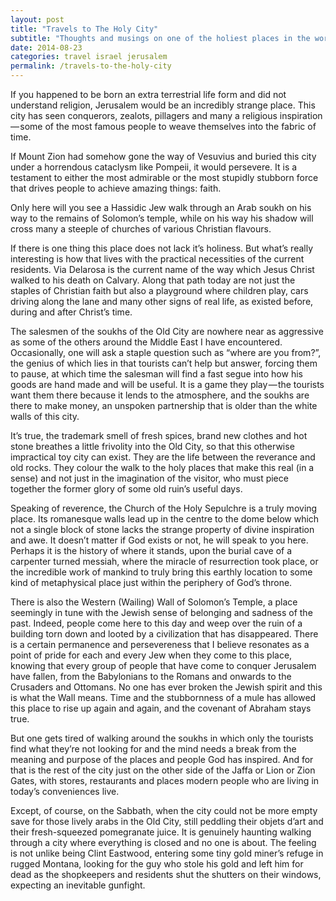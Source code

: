 ```yaml
---
layout: post
title: "Travels to The Holy City"
subtitle: "Thoughts and musings on one of the holiest places in the world, Jerusalem"
date: 2014-08-23
categories: travel israel jerusalem
permalink: /travels-to-the-holy-city
---
```

If you happened to be born an extra terrestrial life form and did not understand religion, Jerusalem would be an incredibly strange place. This city has seen conquerors, zealots, pillagers and many a religious inspiration — some of the most famous people to weave themselves into the fabric of time.

If Mount Zion had somehow gone the way of Vesuvius and buried this city under a horrendous cataclysm like Pompeii, it would persevere. It is a testament to either the most admirable or the most stupidly stubborn force that drives people to achieve amazing things: faith.

Only here will you see a Hassidic Jew walk through an Arab soukh on his way to the remains of Solomon’s temple, while on his way his shadow will cross many a steeple of churches of various Christian flavours.

If there is one thing this place does not lack it’s holiness. But what’s really interesting is how that lives with the practical necessities of the current residents. Via Delarosa is the current name of the way which Jesus Christ walked to his death on Calvary. Along that path today are not just the staples of Christian faith but also a playground where children play, cars driving along the lane and many other signs of real life, as existed before, during and after Christ’s time.

The salesmen of the soukhs of the Old City are nowhere near as aggressive as some of the others around the Middle East I have encountered. Occasionally, one will ask a staple question such as “where are you from?”, the genius of which lies in that tourists can’t help but answer, forcing them to pause, at which time the salesman will find a fast segue into how his goods are hand made and will be useful. It is a game they play — the tourists want them there because it lends to the atmosphere, and the soukhs are there to make money, an unspoken partnership that is older than the white walls of this city.

It’s true, the trademark smell of fresh spices, brand new clothes and hot stone breathes a little frivolity into the Old City, so that this otherwise impractical toy city can exist. They are the life between the reverance and old rocks. They colour the walk to the holy places that make this real (in a sense) and not just in the imagination of the visitor, who must piece together the former glory of some old ruin’s useful days.

Speaking of reverence, the Church of the Holy Sepulchre is a truly moving place. Its romanesque walls lead up in the centre to the dome below which not a single block of stone lacks the strange property of divine inspiration and awe. It doesn’t matter if God exists or not, he will speak to you here. Perhaps it is the history of where it stands, upon the burial cave of a carpenter turned messiah, where the miracle of resurrection took place, or the incredible work of mankind to truly bring this earthly location to some kind of metaphysical place just within the periphery of God’s throne.

There is also the Western (Wailing) Wall of Solomon’s Temple, a place seemingly in tune with the Jewish sense of belonging and sadness of the past. Indeed, people come here to this day and weep over the ruin of a building torn down and looted by a civilization that has disappeared. There is a certain permanence and persevereness that I believe resonates as a point of pride for each and every Jew when they come to this place, knowing that every group of people that have come to conquer Jerusalem have fallen, from the Babylonians to the Romans and onwards to the Crusaders and Ottomans. No one has ever broken the Jewish spirit and this is what the Wall means. Time and the stubbornness of a mule has allowed this place to rise up again and again, and the covenant of Abraham stays true.

But one gets tired of walking around the soukhs in which only the tourists find what they’re not looking for and the mind needs a break from the meaning and purpose of the places and people God has inspired. And for that is the rest of the city just on the other side of the Jaffa or Lion or Zion Gates, with stores, restaurants and places modern people who are living in today’s conveniences live.

Except, of course, on the Sabbath, when the city could not be more empty save for those lively arabs in the Old City, still peddling their objets d’art and their fresh-squeezed pomegranate juice. It is genuinely haunting walking through a city where everything is closed and no one is about. The feeling is not unlike being Clint Eastwood, entering some tiny gold miner’s refuge in rugged Montana, looking for the guy who stole his gold and left him for dead as the shopkeepers and residents shut the shutters on their windows, expecting an inevitable gunfight.
